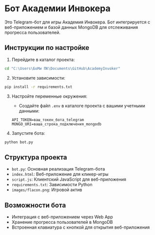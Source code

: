 # Бот Академии Инвокера

Это Telegram-бот для игры Академия Инвокера. Бот интегрируется с веб-приложением и базой данных MongoDB для отслеживания прогресса пользователей.

## Инструкции по настройке

1. Перейдите в каталог проекта:
```cmd
cd "C:\Users\БоМи ПК\Documents\GitHub\AcademyInvoker"
```

2. Установите зависимости:
```cmd
pip install -r requirements.txt
```

3. Настройте переменные окружения:
   - Создайте файл `.env` в каталоге проекта с вашими учетными данными:
   ```
   API_TOKEN=ваш_токен_бота_telegram
   MONGO_URI=ваша_строка_подключения_mongodb
   ```

4. Запустите бота:
```cmd
python bot.py
```

## Структура проекта

- `bot.py`: Основная реализация Telegram-бота
- `index.html`: Веб-приложение для кликер-игры
- `script.js`: Клиентский JavaScript для веб-приложения
- `requirements.txt`: Зависимости Python
- `images/flacon.png`: Игровой актив

## Возможности бота

- Интеграция с веб-приложением через Web App
- Хранение прогресса пользователей в MongoDB
- Встроенная клавиатура с кнопкой для открытия веб-приложения
